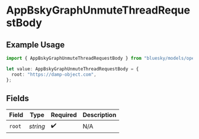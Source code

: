# AppBskyGraphUnmuteThreadRequestBody

## Example Usage

```typescript
import { AppBskyGraphUnmuteThreadRequestBody } from "bluesky/models/operations";

let value: AppBskyGraphUnmuteThreadRequestBody = {
  root: "https://damp-object.com",
};
```

## Fields

| Field              | Type               | Required           | Description        |
| ------------------ | ------------------ | ------------------ | ------------------ |
| `root`             | *string*           | :heavy_check_mark: | N/A                |